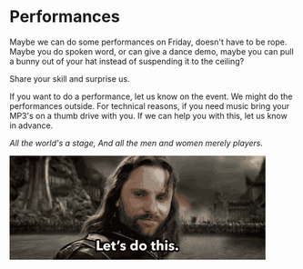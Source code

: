 # Performances

Maybe we can do some performances on Friday, doesn't have to be rope.  
Maybe you do spoken word, or can give a dance demo, maybe you can pull a bunny out of your hat instead of suspending it to the ceiling?

Share your skill and surprise us.

If you want to do a performance, let us know on the event. We might do the performances outside. For technical reasons, if you need music bring your MP3's on a thumb drive with you. If we can help you with this, let us know in advance.

_All the world's a stage, And all the men and women merely players._

![](../.gitbook/assets/image.png)

